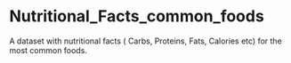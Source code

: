 # Nutritional_Facts_common_foods
A dataset with nutritional facts ( Carbs, Proteins, Fats, Calories etc) for the most common foods.
